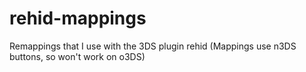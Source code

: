 # rehid-mappings
Remappings that I use with the 3DS plugin rehid (Mappings use n3DS buttons, so won't work on o3DS)
